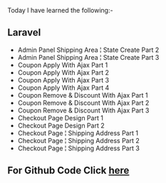 Today I have learned the following:-

## Laravel
- Admin Panel Shipping Area ¦ State Create Part 2
- Admin Panel Shipping Area ¦ State Create Part 3
- Coupon Apply With Ajax Part 1
- Coupon Apply With Ajax Part 2
- Coupon Apply With Ajax Part 3
- Coupon Apply With Ajax Part 4
- Coupon Remove & Discount With Ajax Part 1
- Coupon Remove & Discount With Ajax Part 2
- Coupon Remove & Discount With Ajax Part 3
- Checkout Page Design Part 1
- Checkout Page Design Part 2
- Checkout Page ¦ Shipping Address Part 1
- Checkout Page ¦ Shipping Address Part 2
- Checkout Page ¦ Shipping Address Part 3

## For Github Code Click [here]()